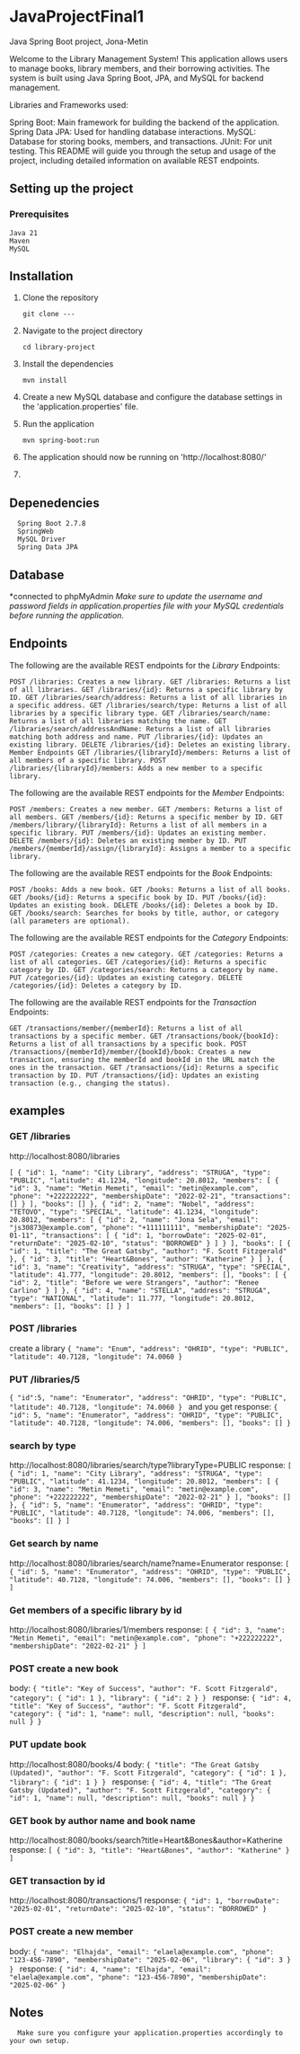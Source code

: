 # JavaProjectFinal1
Java Spring Boot project, Jona-Metin

Welcome to the Library Management System! This application allows users to manage books, library members, and their borrowing activities. The system is built using Java Spring Boot, JPA, and MySQL for backend management.

Libraries and Frameworks used:

Spring Boot: Main framework for building the backend of the application.
Spring Data JPA: Used for handling database interactions.
MySQL: Database for storing books, members, and transactions.
JUnit: For unit testing.
This README will guide you through the setup and usage of the project, including detailed information on available REST endpoints.

## Setting up the project

### Prerequisites

    Java 21
    Maven
    MySQL


## Installation

1. Clone the repository

   `git clone ---`

2. Navigate to the project directory

   `cd library-project`

3. Install the dependencies

   `mvn install`
4. Create a new MySQL database and configure the database settings in the 'application.properties' file.

5. Run the application

   `mvn spring-boot:run`

6. The application should now be running on 'http://localhost:8080/'
7.
## Depenedencies

      Spring Boot 2.7.8
      SpringWeb
      MySQL Driver
      Spring Data JPA


## Database
*connected to phpMyAdmin
*Make sure to update the username and password fields in application.properties file with your MySQL credentials before running the application.*

## Endpoints

The following are the available REST endpoints for the _Library_ Endpoints:


`POST /libraries: Creates a new library.
GET /libraries: Returns a list of all libraries.
GET /libraries/{id}: Returns a specific library by ID.
GET /libraries/search/address: Returns a list of all libraries in a specific address.
GET /libraries/search/type: Returns a list of all libraries by a specific library type.
GET /libraries/search/name: Returns a list of all libraries matching the name.
GET /libraries/search/addressAndName: Returns a list of all libraries matching both address and name.
PUT /libraries/{id}: Updates an existing library.
DELETE /libraries/{id}: Deletes an existing library.
Member Endpoints
GET /libraries/{libraryId}/members: Returns a list of all members of a specific library.
POST /libraries/{libraryId}/members: Adds a new member to a specific library.`


The following are the available REST endpoints for the _Member_ Endpoints:

`POST /members: Creates a new member.
GET /members: Returns a list of all members.
GET /members/{id}: Returns a specific member by ID.
GET /members/library/{libraryId}: Returns a list of all members in a specific library.
PUT /members/{id}: Updates an existing member.
DELETE /members/{id}: Deletes an existing member by ID.
PUT /members/{memberId}/assign/{libraryId}: Assigns a member to a specific library.`


The following are the available REST endpoints for the _Book_ Endpoints:

`POST /books: Adds a new book.
GET /books: Returns a list of all books.
GET /books/{id}: Returns a specific book by ID.
PUT /books/{id}: Updates an existing book.
DELETE /books/{id}: Deletes a book by ID.
GET /books/search: Searches for books by title, author, or category (all parameters are optional).`

The following are the available REST endpoints for the _Category_ Endpoints:

`POST /categories: Creates a new category.
GET /categories: Returns a list of all categories.
GET /categories/{id}: Returns a specific category by ID.
GET /categories/search: Returns a category by name.
PUT /categories/{id}: Updates an existing category.
DELETE /categories/{id}: Deletes a category by ID.`

The following are the available REST endpoints for the _Transaction_ Endpoints:

`GET /transactions/member/{memberId}: Returns a list of all transactions by a specific member.
GET /transactions/book/{bookId}: Returns a list of all transactions by a specific book.
POST /transactions/{memberId}/member/{bookId}/book: Creates a new transaction, ensuring the memberId and bookId in the URL match the ones in the transaction.
GET /transactions/{id}: Returns a specific transaction by ID.
PUT /transactions/{id}: Updates an existing transaction (e.g., changing the status).`

## examples

### GET /libraries
http://localhost:8080/libraries

`[
 {
     "id": 1,
     "name": "City Library",
     "address": "STRUGA",
     "type": "PUBLIC",
     "latitude": 41.1234,
     "longitude": 20.8012,
     "members": [
         {
             "id": 3,
             "name": "Metin Memeti",
             "email": "metin@example.com",
             "phone": "+222222222",
             "membershipDate": "2022-02-21",
             "transactions": []
         }
     ],
     "books": []
 },
 {
     "id": 2,
     "name": "Nobel",
     "address": "TETOVO",
     "type": "SPECIAL",
     "latitude": 41.1234,
     "longitude": 20.8012,
     "members": [
         {
             "id": 2,
             "name": "Jona Sela",
             "email": "js30873@example.com",
             "phone": "+111111111",
             "membershipDate": "2025-01-11",
             "transactions": [
                 {
                     "id": 1,
                     "borrowDate": "2025-02-01",
                     "returnDate": "2025-02-10",
                     "status": "BORROWED"
                 }
             ]
         }
     ],
     "books": [
         {
             "id": 1,
             "title": "The Great Gatsby",
             "author": "F. Scott Fitzgerald"
         },
         {
             "id": 3,
             "title": "Heart&Bones",
             "author": "Katherine"
         }
     ]
 },
 {
     "id": 3,
     "name": "Creativity",
     "address": "STRUGA",
     "type": "SPECIAL",
     "latitude": 41.777,
     "longitude": 20.8012,
     "members": [],
     "books": [
         {
             "id": 2,
             "title": "Before we were Strangers",
             "author": "Renee Carlino"
         }
     ]
 },
 {
     "id": 4,
     "name": "STELLA",
     "address": "STRUGA",
     "type": "NATIONAL",
     "latitude": 11.777,
     "longitude": 20.8012,
     "members": [],
     "books": []
 }
]`

### POST /libraries
create a library
`{
  "name": "Enum",
  "address": "OHRID",
  "type": "PUBLIC",
  "latitude": 40.7128,
  "longitude": 74.0060
}
`
### PUT /libraries/5

`{
  "id":5,
  "name": "Enumerator",
  "address": "OHRID",
  "type": "PUBLIC",
  "latitude": 40.7128,
  "longitude": 74.0060
}
`
and you get response:
`{
    "id": 5,
    "name": "Enumerator",
    "address": "OHRID",
    "type": "PUBLIC",
    "latitude": 40.7128,
    "longitude": 74.006,
    "members": [],
    "books": []
}`

### search by type
http://localhost:8080/libraries/search/type?libraryType=PUBLIC
response:
`[
    {
        "id": 1,
        "name": "City Library",
        "address": "STRUGA",
        "type": "PUBLIC",
        "latitude": 41.1234,
        "longitude": 20.8012,
        "members": [
            {
                "id": 3,
                "name": "Metin Memeti",
                "email": "metin@example.com",
                "phone": "+222222222",
                "membershipDate": "2022-02-21"
            }
        ],
        "books": []
    },
    {
        "id": 5,
        "name": "Enumerator",
        "address": "OHRID",
        "type": "PUBLIC",
        "latitude": 40.7128,
        "longitude": 74.006,
        "members": [],
        "books": []
    }
]`

### Get search by name
http://localhost:8080/libraries/search/name?name=Enumerator
response:
`[
    {
        "id": 5,
        "name": "Enumerator",
        "address": "OHRID",
        "type": "PUBLIC",
        "latitude": 40.7128,
        "longitude": 74.006,
        "members": [],
        "books": []
    }
]`

### Get members of a specific library by id
http://localhost:8080/libraries/1/members
response:
`[
    {
        "id": 3,
        "name": "Metin Memeti",
        "email": "metin@example.com",
        "phone": "+222222222",
        "membershipDate": "2022-02-21"
    }
]`

### POST create a new book
body:
`{
  "title": "Key of Success",
  "author": "F. Scott Fitzgerald",
  "category": {
    "id": 1
  },
  "library": {
    "id": 2
  }
}
`
response:
`{
    "id": 4,
    "title": "Key of Success",
    "author": "F. Scott Fitzgerald",
    "category": {
        "id": 1,
        "name": null,
        "description": null,
        "books": null
    }
}`

### PUT update book
http://localhost:8080/books/4
body:
`{
  "title": "The Great Gatsby (Updated)",
  "author": "F. Scott Fitzgerald",
  "category": {
    "id": 1
  },
  "library": {
    "id": 1
  }
}
`
response:
`{
    "id": 4,
    "title": "The Great Gatsby (Updated)",
    "author": "F. Scott Fitzgerald",
    "category": {
        "id": 1,
        "name": null,
        "description": null,
        "books": null
    }
}`

### GET book by author name and book name
http://localhost:8080/books/search?title=Heart&Bones&author=Katherine
response:
`[
    {
        "id": 3,
        "title": "Heart&Bones",
        "author": "Katherine"
    }
]`

### GET transaction by id
http://localhost:8080/transactions/1
response:
`{
    "id": 1,
    "borrowDate": "2025-02-01",
    "returnDate": "2025-02-10",
    "status": "BORROWED"
}`

### POST create a new member
body:
`{
    "name": "Elhajda",
    "email": "elaela@example.com",
    "phone": "123-456-7890",
    "membershipDate": "2025-02-06",
    "library": {
        "id": 3
    }
}
`
response:
`{
    "id": 4,
    "name": "Elhajda",
    "email": "elaela@example.com",
    "phone": "123-456-7890",
    "membershipDate": "2025-02-06"
}`
## Notes

      Make sure you configure your application.properties accordingly to your own setup.